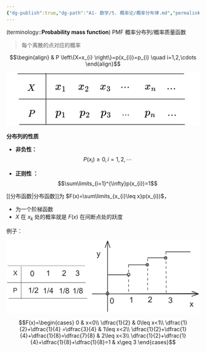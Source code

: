 ```yaml
---
{"dg-publish":true,"dg-path":"A1- 数学/5. 概率论/概率分布律.md","permalink":"/A1- 数学/5. 概率论/概率分布律/","dgPassFrontmatter":true,"noteIcon":"","created":"2024-05-21T15:20:28.412+08:00","updated":"2025-08-28T21:53:13.330+08:00"}
---
```


(terminology::**Probability mass function**)   PMF
概率分布列/概率质量函数
>每个离散的点对应的概率

$$\begin{align}
 & P \left\{X=x_{i} \right\}=p(x_{i})=p_{i} \quad  i=1,2,\cdots
\end{align}$$

![Pasted image 20250618104530.png](../img/user/Functional%20files/Photo%20Resources/Pasted%20image%2020250618104530.png)

**分布列的性质**
- **非负性：**
$$P(x_{i})\geq 0,i=1,2,\cdots$$

- **正则性 ：**
$$\sum\limits_{i=1}^{\infty}p(x_{i})=1$$


[[分布函数\|分布函数]]为 $F(x)=\sum\limits_{x_{i}\leq x}p(x_{i})$，
- 为一个阶梯函数
- $X$ 在 $x_{k}$ 处的概率就是 $F(x)$ 在间断点处的跃度

例子：

![Pasted image 20250618104109.png](../img/user/Functional%20files/Photo%20Resources/Pasted%20image%2020250618104109.png)


$$F(x)=\begin{cases}
0  & x<0\\ 
\dfrac{1}{2}  & 0\leq x<1\\
\dfrac{1}{2}+\dfrac{1}{4} =\dfrac{3}{4} & 1\leq x<2\\
\dfrac{1}{2}+\dfrac{1}{4}+\dfrac{1}{8}=\dfrac{7}{8}  & 2\leq x<3\\
\dfrac{1}{2}+\dfrac{1}{4}+\dfrac{1}{8}+\dfrac{1}{8}=1  & x\geq 3
\end{cases}$$

